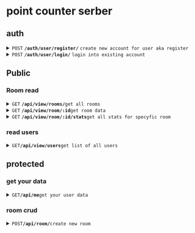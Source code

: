 # point counter serber
## auth

<details>
 <summary><code>POST</code> <code><b>/auth/user/register/</b></code> <code>create new account for user aka register</code></summary>

##### Parameters

> | name     | type     | data type | description |
> |----------|----------|-----------|-------------|
> | username | required | string    | N/A         |
> | email    | requrred | string    | N/A         |
| | password | required | string    | must be hash|


##### Responses

> | http code     | content-type              | response                                                                                                                                                  |
> |---------------|---------------------------|-----------------------------------------------------------------------------------------------------------------------------------------------------------|
> | `201`         | `application/json`        | `{"user": {"CreatedAt": "<date>","UpdatedAt": "<date","DeletedAt": null,"ID": <number>,"role_id": <number>,"username": "<string>>","email": "<string>"}}' |
> | `400`         | `text/html;charset=utf-8` | {"error":"..."}                                                                                                                                           |

##### example data

```json
{
	"username": "example",
	"email":"user@axample.com",
	"password":"example"
}
```
[//]: # (##### Example cURL)

[//]: # (> ```javascript)

[//]: # (>  curl -X POST -H "Content-Type: application/json" --data @post.json http://localhost:8889/)

[//]: # (> ```)

</details>
<details>
<summary><code>POST</code> <code><b>/auth/user/login/</b></code> <code>login into existing account</code></summary>

##### Parameters

> | name     | type     | data type | description |
> |----------|----------|-----------|-------------|
|          | username | reauired | string    | N/A |
|          | password | required | string    | must be hash


##### Responses

> | http code | content-type       | response                                                                                                                                                  |
> |-----------|--------------------|-----------------------------------------------------------------------------------------------------------------------------------------------------------|
|               | 200       | `application/json` | `{"message":"<string>", "token":<jwttoken>,"username":"<string>"}`
|           | 400       | `application/json`   | `{"error":"string"}`

##### example data

```json
{
	"username": "example",
	"password": "password"
}
```
</details>

## Public

### Room read

<details>
<summary><code>GET</code> <code><b>/api/view/rooms/</b></code><code>get all rooms</code></summary>

##### Params

none

##### response

[//]: # (TODO)

</details>

<details>
<summary><code>GET</code> <code><b>/api/view/room/:id</b></code><code>get room data</code></summary>

##### Params

none

##### response

[//]: # (TODO)

</details>
<details>
<summary><code>GET</code> <code><b>/api/view/room/:id/stats</b></code><code>get all stats for specyfic room</code></summary>

##### Params

none

##### response

[//]: # (TODO)

</details>

### read users
<details>
<summary><code>GET</code><code><b>/api/view/users</b></code><code>get list of all users</code></summary>

##### params
none

##### response

</details>

## protected

### get your data
<details>
<summary><code>GET</code><code><b>/api/me</b></code><code>get your user data</code></summary>

##### response data

> | name     | data type | description |
> |----------|-----------|-------------|
|         | ID       | int       |      
|      | username | string    |
|          | email    | string    |
</details>

### room crud
<details>
<summary><code>POST</code><code><b>/api/room/</b></code><code>create new room</code></summary>

##### Params

> | name    | type           | data type | description |
> |---------|----------------|-----------|-------------|
|          | user_id | requred        | number    | id of user who creates room |
|         | name    | required| string    | unique name of room |

##### response 

array[string]

[//]: # (TODO)
</details>
